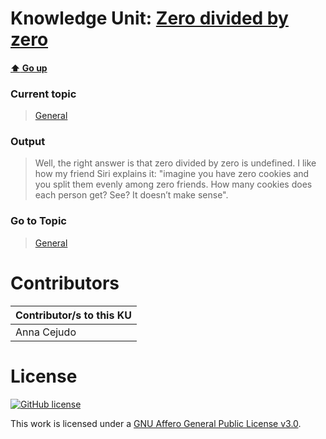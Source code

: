 # Knowledge Unit: [Zero divided by zero](../../knowledge_units/general/zero-divided-by-zero.md)

#### [:arrow_up: Go up](../../topics/general.md)
### Current topic
> [General](../../topics/general.md)
### Output
> Well, the right answer is that zero divided by zero is undefined. I like how my friend Siri explains it: &quot;imagine you have zero cookies and you split them evenly among zero friends. How many cookies does each person get? See? It doesn’t make sense&quot;.
### Go to Topic
> [General](../../topics/general.md)


# Contributors

| Contributor/s to this KU |
| - | 
| Anna Cejudo |

# License
[![GitHub license](https://img.shields.io/github/license/inbrainz/cerebro)](https://github.com/inbrainz/cerebro/blob/master/LICENSE)

This work is licensed under a [GNU Affero General Public License v3.0](https://www.gnu.org/licenses/agpl-3.0.txt).